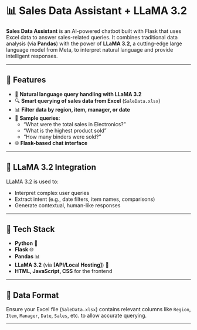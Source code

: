 # 📊 Sales Data Assistant + LLaMA 3.2

**Sales Data Assistant** is an AI-powered chatbot built with Flask that uses Excel data to answer sales-related queries. It combines traditional data analysis (via **Pandas**) with the power of **LLaMA 3.2**, a cutting-edge large language model from Meta, to interpret natural language and provide intelligent responses.

---

## 🚀 Features

- 🧠 **Natural language query handling with LLaMA 3.2**
- 🔍 **Smart querying of sales data from Excel** (`SaleData.xlsx`)
- 📊 **Filter data by region, item, manager, or date**
- 💬 **Sample queries**:
  - “What were the total sales in Electronics?”
  - “What is the highest product sold”
  - “How many binders were sold?”
- 🌐 **Flask-based chat interface**

---

## 🤖 LLaMA 3.2 Integration

LLaMA 3.2 is used to:
- Interpret complex user queries
- Extract intent (e.g., date filters, item names, comparisons)
- Generate contextual, human-like responses


---

## 🧰 Tech Stack

- **Python** 🐍  
- **Flask** 🌐  
- **Pandas** 📊  
- **LLaMA 3.2** (via **[API/Local Hosting]**) 🧠  
- **HTML, JavaScript, CSS** for the frontend  

---

## 📁 Data Format

Ensure your Excel file (`SaleData.xlsx`) contains relevant columns like `Region`, `Item`, `Manager`, `Date`, `Sales`, etc. to allow accurate querying.

---

